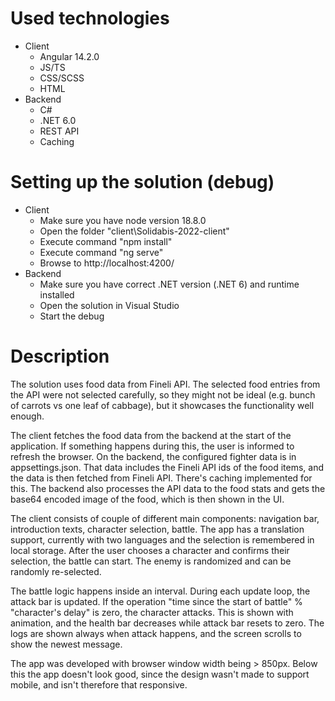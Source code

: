 # Used technologies
- Client
    - Angular 14.2.0
    - JS/TS
    - CSS/SCSS
    - HTML
- Backend
    - C#
    - .NET 6.0
    - REST API
    - Caching

# Setting up the solution (debug)
- Client
    - Make sure you have node version 18.8.0
    - Open the folder "client\Solidabis-2022-client"
    - Execute command "npm install"
    - Execute command "ng serve"
    - Browse to http://localhost:4200/
- Backend
    - Make sure you have correct .NET version (.NET 6) and runtime installed
    - Open the solution in Visual Studio
    - Start the debug

# Description
The solution uses food data from Fineli API. The selected food entries from the API were not selected carefully, so they might not be ideal (e.g. bunch of carrots vs one leaf of cabbage), but it showcases the functionality well enough.  
  
The client fetches the food data from the backend at the start of the application. If something happens during this, the user is informed to refresh the browser. On the backend, the configured fighter data is in appsettings.json. That data includes the Fineli API ids of the food items, and the data is then fetched from Fineli API. There's caching implemented for this. The backend also processes the API data to the food stats and gets the base64 encoded image of the food, which is then shown in the UI.  
  
The client consists of couple of different main components: navigation bar, introduction texts, character selection, battle. The app has a translation support, currently with two languages and the selection is remembered in local storage. After the user chooses a character and confirms their selection, the battle can start. The enemy is randomized and can be randomly re-selected.  
  
The battle logic happens inside an interval. During each update loop, the attack bar is updated. If the operation "time since the start of battle" % "character's delay" is zero, the character attacks. This is shown with animation, and the health bar decreases while attack bar resets to zero. The logs are shown always when attack happens, and the screen scrolls to show the newest message.  
  
The app was developed with browser window width being > 850px. Below this the app doesn't look good, since the design wasn't made to support mobile, and isn't therefore that responsive.